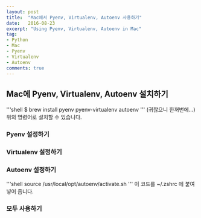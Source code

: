 ```yaml
---
layout: post
title:  "Mac에서 Pyenv, Virtualenv, Autoenv 사용하기"
date:   2016-08-23
excerpt: "Using Pyenv, Virtualenv, Autoenv in Mac"
tag:
- Python
- Mac
- Pyenv
- Virtualenv
- Autoenv
comments: true
---
```


## Mac에 Pyenv, Virtualenv, Autoenv 설치하기

'''shell
$ brew install pyenv pyenv-virtualenv autoenv
'''
(귀찮으니 한꺼번에...)위의 명령어로 설치할 수 있습니다.


### Pyenv 설정하기

### Virtualenv 설정하기

### Autoenv 설정하기

'''shell
source /usr/local/opt/autoenv/activate.sh
'''
이 코드를 ~/.zshrc 에 붙여넣어 줍니다.

### 모두 사용하기
